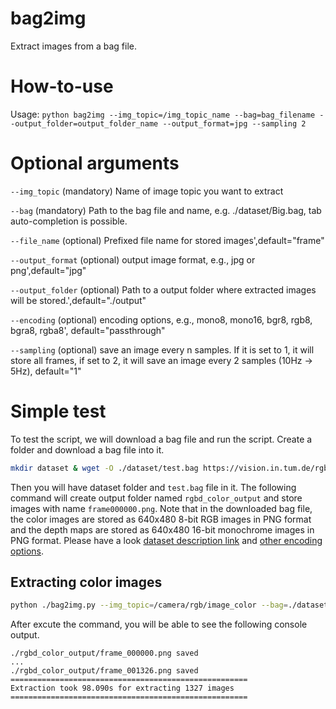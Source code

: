 # bag2img
Extract images from a bag file.

# How-to-use

Usage: `python bag2img --img_topic=/img_topic_name --bag=bag_filename --output_folder=output_folder_name --output_format=jpg --sampling 2`

# Optional arguments
```--img_topic``` (mandatory) Name of image topic you want to extract

```--bag``` (mandatory) Path to the bag file and name, e.g. ./dataset/Big.bag, tab auto-completion is possible.

```--file_name``` (optional) Prefixed file name for stored images',default="frame"

```--output_format``` (optional) output image format, e.g., jpg or png',default="jpg"

```--output_folder``` (optional) Path to a output folder where extracted images will be stored.',default="./output"

```--encoding``` (optional) encoding options, e.g., mono8, mono16, bgr8, rgb8, bgra8, rgba8', default="passthrough"

```--sampling``` (optional) save an image every n samples. If it is set to 1, it will store all frames, if set to 2, it will save an image every 2 samples (10Hz -> 5Hz), default="1"

# Simple test
To test the script, we will download a bag file and run the script.
Create a folder and download a bag file into it.
```bash
mkdir dataset & wget -O ./dataset/test.bag https://vision.in.tum.de/rgbd/dataset/freiburg3/rgbd_dataset_freiburg3_calibration_rgb_depth.bag
```
Then you will have dataset folder and `test.bag` file in it. The following command will create output folder named `rgbd_color_output` and store images with name `frame000000.png`. Note that in the downloaded bag file, the color images are stored as 640x480 8-bit RGB images in PNG format and the depth maps are stored as 640x480 16-bit monochrome images in PNG format. Please have a look [dataset description link](https://vision.in.tum.de/data/datasets/rgbd-dataset/file_formats) and [other encoding options](http://wiki.ros.org/cv_bridge/Tutorials/ConvertingBetweenROSImagesAndOpenCVImagesPython). 

## Extracting color images
```bash
python ./bag2img.py --img_topic=/camera/rgb/image_color --bag=./dataset/test.bag --output_folder=./rgbd_color_output --output_format=png
```
After excute the command, you will be able to see the following console output.

```shell
./rgbd_color_output/frame_000000.png saved
...
./rgbd_color_output/frame_001326.png saved
=====================================================
Extraction took 98.090s for extracting 1327 images
=====================================================
```
